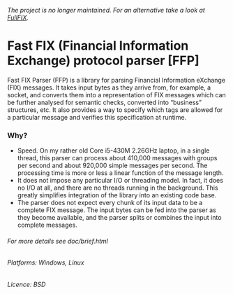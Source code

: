 _The project is no longer maintained. For an alternative take a look at [FullFIX](https://github.com/maxim2266/FullFIX)._

# Fast FIX (Financial Information Exchange) protocol parser [FFP]

Fast FIX Parser (FFP) is a library for parsing Financial Information eXchange (FIX) messages. 
It takes input bytes as they arrive from, for example, a socket, and converts them into a representation 
of FIX messages which can be further analysed for semantic checks, converted into “business” structures, etc. 
It also provides a way to specify which tags are allowed for a particular message and verifies this 
specification at runtime.

### Why?

* Speed. On my rather old Core i5-430M 2.26GHz laptop, in a single thread, this parser can process about 410,000 messages with groups per second and about 920,000 simple messages per second. The processing time is more or less a linear function of the message length.
* It does not impose any particular I/O or threading model. In fact, it does no I/O at all, and there are no threads running in the background. This greatly simplifies integration of the library into an existing code base. 
* The parser does not expect every chunk of its input data to be a complete FIX message. The input bytes can be fed into the parser as they become available, and the parser splits or combines the input into complete messages.


###### For more details see doc/brief.html

###### Platforms: Windows, Linux

###### Licence: BSD

